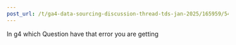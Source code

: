```yaml
---
post_url: /t/ga4-data-sourcing-discussion-thread-tds-jan-2025/165959/54
---
```

In g4 which Question have that error you are getting